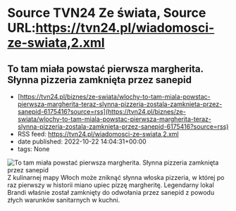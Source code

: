 # Source TVN24 Ze świata, Source URL:https://tvn24.pl/wiadomosci-ze-swiata,2.xml

## To tam miała powstać pierwsza margherita. Słynna pizzeria zamknięta przez sanepid
 - [https://tvn24.pl/biznes/ze-swiata/wlochy-to-tam-miala-powstac-pierwsza-margherita-teraz-slynna-pizzeria-zostala-zamknieta-przez-sanepid-6175416?source=rss](https://tvn24.pl/biznes/ze-swiata/wlochy-to-tam-miala-powstac-pierwsza-margherita-teraz-slynna-pizzeria-zostala-zamknieta-przez-sanepid-6175416?source=rss)
 - RSS feed: https://tvn24.pl/wiadomosci-ze-swiata,2.xml
 - date published: 2022-10-22 14:04:31+00:00
 - tags: None

<img alt="To tam miała powstać pierwsza margherita. Słynna pizzeria zamknięta przez sanepid " src="https://tvn24.pl/najnowsze/cdn-zdjecie-em1zc2-pizza-vladimir-staykov-shutterstock484320133-5760595/alternates/LANDSCAPE_1280" />
    Z kulinarnej mapy Włoch może zniknąć słynna włoska pizzeria, w której po raz pierwszy w historii miano upiec pizzę margheritę. Legendarny lokal Brandi właśnie został zamknięty do odwołania przez sanepid z powodu złych warunków sanitarnych w kuchni.

